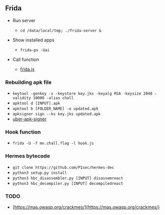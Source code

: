 ## Frida

- Run server
  - `cd /data/local/tmp; ./frida-server &`
  
- Show installed apps
  - `frida-ps -Uai`
 
- Call function
  - [frida.js](https://github.com/ByamB4/Common-CTF-Challenges/blob/main/reverse/src/frida_call_function.js)

### Rebuilding apk file

  - `keytool -genkey -v -keystore key.jks -keyalg RSA -keysize 2048 -validity 10000 -alias chall` 
  - `apktool d [INPUT].apk`
  - `apktool b [FOLDER_NAME] -o updated.apk`
  - `apksigner sign --ks key.jks updated.apk`
  - [uber-apk-signer](https://github.com/patrickfav/uber-apk-signer)

### Hook function

  - `frida -U -f mn.chall.flag -l hook.js`

### Hermes bytecode
  - `git clone https://github.com/P1sec/hermes-dec`
  - `python3 setup.py install`
  - `python3 hbc_disassembler.py [INPUT] disassemreact`
  - `python3 hbc_decompiler.py [INPUT] decompiledreact`


### TODO
  - [https://mas.owasp.org/crackmes/](https://mas.owasp.org/crackmes/)
